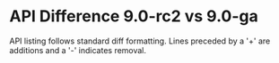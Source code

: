 # API Difference 9.0-rc2 vs 9.0-ga

API listing follows standard diff formatting.
Lines preceded by a '+' are additions and a '-' indicates removal.


